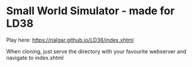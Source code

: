 # Small World Simulator - made for LD38

Play here: https://rialgar.github.io/LD38/index.xhtml

When cloning, just serve the directory with your favourite webserver and navigate to index.xhtml